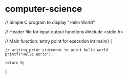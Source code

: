 # computer-science
// Simple C program to display "Hello World"

// Header file for input output functions
#include <stdio.h>

// Main function: entry point for execution
int main() {

    // writing print statement to print hello world
    printf("Hello World");

    return 0;
}
